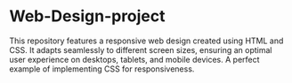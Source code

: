 # Web-Design-project
This repository features a responsive web design created using HTML and CSS. It adapts seamlessly to different screen sizes, ensuring an optimal user experience on desktops, tablets, and mobile devices. A perfect example of implementing CSS for responsiveness.

